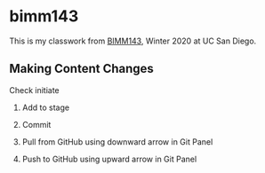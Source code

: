 # bimm143

This is my classwork from [BIMM143](https://bioboot.github.io/bimm143_W20/), Winter 2020 at UC San Diego.

## Making Content Changes

Check initiate
1. Add to stage
2. Commit

3. Pull from GitHub using downward arrow in Git Panel
4. Push to GitHub using upward arrow in Git Panel